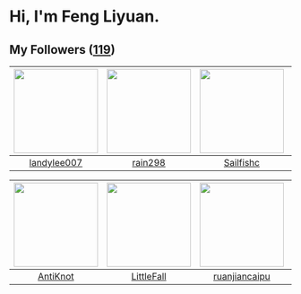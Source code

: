 # Hi, I'm Feng Liyuan.

## My Followers ([119](https://github.com/SunRunAway?tab=followers))

| <img src="https://avatars.githubusercontent.com/u/8664695?v=4" width="150" height="150" /> | <img src="https://avatars.githubusercontent.com/u/20725525?v=4" width="150" height="150" /> | <img src="https://avatars.githubusercontent.com/u/13750989?v=4" width="150" height="150" /> | <img src="https://avatars.githubusercontent.com/u/13427348?v=4" width="150" height="150" /> |
| :----------------------------------------------------------------------------------------: | :-----------------------------------------------------------------------------------------: | :-----------------------------------------------------------------------------------------: | :-----------------------------------------------------------------------------------------: |
|                        [landylee007](https://github.com/landylee007)                       |                            [rain298](https://github.com/rain298)                            |                          [Sailfishc](https://github.com/Sailfishc)                          |                             [Yisaer](https://github.com/Yisaer)                             |

| <img src="https://avatars.githubusercontent.com/u/14977542?v=4" width="150" height="150" /> | <img src="https://avatars.githubusercontent.com/u/30543181?v=4" width="150" height="150" /> | <img src="https://avatars.githubusercontent.com/u/31336171?v=4" width="150" height="150" /> | <img src="https://avatars.githubusercontent.com/u/20775801?v=4" width="150" height="150" /> |
| :-----------------------------------------------------------------------------------------: | :-----------------------------------------------------------------------------------------: | :-----------------------------------------------------------------------------------------: | :-----------------------------------------------------------------------------------------: |
|                           [AntiKnot](https://github.com/AntiKnot)                           |                         [LittleFall](https://github.com/LittleFall)                         |                      [ruanjiancaipu](https://github.com/ruanjiancaipu)                      |                           [rebelice](https://github.com/rebelice)                           |